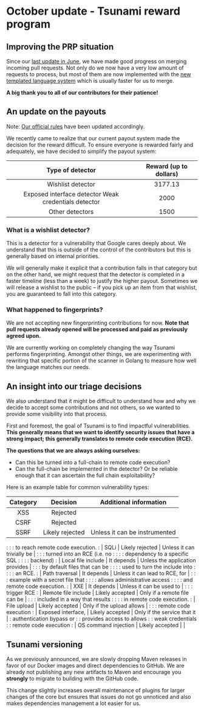 # October update - Tsunami reward program

## Improving the PRP situation

Since our
[last update in June](https://google.github.io/tsunami-security-scanner/2025/06/18/changes-to-tsunami.html),
we have made good progress on merging incoming pull requests. Not only do we now
have a very low amount of requests to process, but most of them are now
implemented with the
[new templated language system](https://google.github.io/tsunami-security-scanner/howto/new-detector/templated/00-getting-started)
which is usually faster for us to merge.

**A big thank you to all of our contributors for their patience\!**

## An update on the payouts

Note:
[Our official rules](https://bughunters.google.com/about/rules/open-source/5067456626688000/tsunami-patch-rewards-program-rules)
have been updated accordingly.

We recently came to realize that our current payout system made the decision for
the reward difficult. To ensure everyone is rewarded fairly and adequately, we
have decided to simplify the payout system:

Type of detector                                     | Reward (up to dollars)
:--------------------------------------------------: | :--------------------:
Wishlist detector                                    | 3177.13
Exposed interface detector Weak credentials detector | 2000
Other detectors                                      | 1500

### What is a wishlist detector?

This is a detector for a vulnerability that Google cares deeply about. We
understand that this is outside of the control of the contributors but this is
generally based on internal priorities.

We will generally make it explicit that a contribution falls in that category
but on the other hand, we might request that the detector is completed in a
faster timeline (less than a week) to justify the higher payout. Sometimes we
will release a wishlist to the public – if you pick up an item from that
wishlist, you are guaranteed to fall into this category.

### What happened to fingerprints?

We are not accepting new fingerprinting contributions for now. **Note that pull
requests already opened will be processed and paid as previously agreed upon.**

We are currently working on completely changing the way Tsunami performs
fingerprinting. Amongst other things, we are experimenting with rewriting that
specific portion of the scanner in Golang to measure how well the language
matches our needs.

## An insight into our triage decisions

We also understand that it might be difficult to understand how and why we
decide to accept some contributions and not others, so we wanted to provide some
visibility into that process.

First and foremost, the goal of Tsunami is to find impactful vulnerabilities.
**This generally means that we want to identify security issues that have a
strong impact; this generally translates to remote code execution (RCE).**

**The questions that we are always asking ourselves:**

*   Can this be turned into a full-chain to remote code execution?
*   Can the full-chain be implemented in the detector? Or be reliable enough
    that it can ascertain the full chain exploitability?

Here is an example table for common vulnerability types:

| Category                 | Decision        | Additional information          |
| :----------------------: | :-------------: | :-----------------------------: |
| XSS                      | Rejected        |                                 |
| CSRF                     | Rejected        |                                 |
| SSRF                     | Likely rejected | Unless it can be instrumented   |
:                          :                 : to reach remote code execution. :
| SQLi                     | Likely rejected | Unless it can trivially be      |
:                          :                 : turned into an RCE (i.e. no     :
:                          :                 : dependency to a specific SQL    :
:                          :                 : backend)                        :
| Local file include       | It depends      | Unless the application provides |
:                          :                 : by default files that can be    :
:                          :                 : used to turn the include into   :
:                          :                 : an RCE.                         :
| Path traversal           | It depends      | Unless it can lead to RCE, for  |
:                          :                 : example with a secret file that :
:                          :                 : allows administrative access    :
:                          :                 : and remote code execution.      :
| XXE                      | It depends      | Unless it can be used to        |
:                          :                 : trigger RCE                     :
| Remote file include      | Likely accepted | Only if a remote file can be    |
:                          :                 : included in a way that results  :
:                          :                 : in remote code execution.       :
| File upload              | Likely accepted | Only if the upload allows       |
:                          :                 : remote code execution           :
| Exposed interface,       | Likely accepted | Only if the service that it     |
: authentication bypass or :                 : provides access to allows       :
: weak credentials         :                 : remote code execution           :
| OS command injection     | Likely accepted |                                 |

## Tsunami versioning

As we previously announced, we are slowly dropping Maven releases in favor of
our Docker images and direct dependencies to GitHub. We are already not
publishing any new artifacts to Maven and encourage you **strongly** to migrate
to building with the GitHub code.

This change slightly increases overall maintenance of plugins for larger changes
of the core but ensures that issues do not go unnoticed and also makes
dependencies management a lot easier for us.
